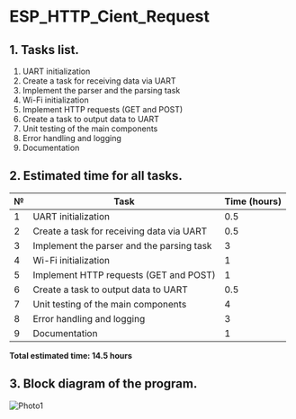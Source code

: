 # ESP_HTTP_Cient_Request

## 1. Tasks list. 
1. UART initialization
2. Create a task for receiving data via UART
3. Implement the parser and the parsing task
4. Wi-Fi initialization
5. Implement HTTP requests (GET and POST)
6. Create a task to output data to UART
7. Unit testing of the main components
8. Error handling and logging
9. Documentation
## 2. Estimated time for all tasks. 
| №  | Task                                     | Time (hours) |
|-----|--------------------------------------------|--------------|
| 1   | UART initialization                         | 0.5          |
| 2   | Create a task for receiving data via UART  | 0.5          |
| 3   | Implement the parser and the parsing task  | 3            |
| 4   | Wi-Fi initialization                        | 1            |
| 5   | Implement HTTP requests (GET and POST)      | 1            |
| 6   | Create a task to output data to UART        | 0.5          |
| 7   | Unit testing of the main components          | 4            |
| 8   | Error handling and logging                    | 3            |
| 9   | Documentation                                | 1            |

**Total estimated time: 14.5 hours**

## 3. Block diagram of the program. 
![Photo1](https://github.com/GeorgiyVytovtov/ESP_HTTP_Client_Request/blob/master/Block_diagram.bmp)

